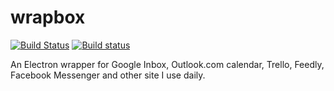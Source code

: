 # wrapbox

[![Build Status](https://travis-ci.org/peterdanis/wrapbox.svg?branch=master)](https://travis-ci.org/peterdanis/wrapbox)
[![Build status](https://ci.appveyor.com/api/projects/status/l4lpc5f689l0rw0x/branch/master?svg=true)](https://ci.appveyor.com/project/peterdanis/wrapbox/branch/master)

An Electron wrapper for Google Inbox, Outlook.com calendar, Trello, Feedly, Facebook Messenger and other site I use daily.
